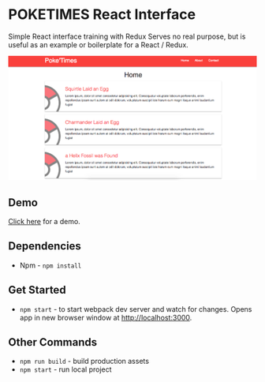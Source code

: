 # POKETIMES React Interface
Simple React interface training with Redux
Serves no real purpose, but is useful as an example or boilerplate for a React / Redux.

![POKETIMES Screenshot](https://raw.githubusercontent.com/martindiiorio/poketimes/master/screenshot.png)

## Demo
[Click here](https://martindiiorio.github.io/poketimes/) for a demo.

## Dependencies
* Npm - `npm install`

## Get Started
* `npm start` - to start webpack dev server and watch for changes. Opens app in new browser window at [http://localhost:3000](http://localhost:3000).

## Other Commands
* `npm run build` - build production assets
* `npm start` - run local project
